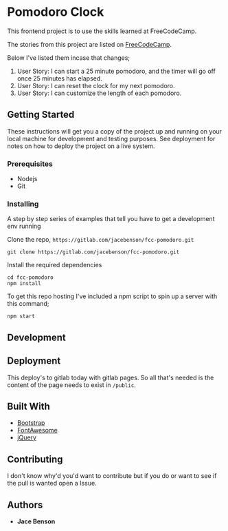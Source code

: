# Pomodoro Clock

This frontend project is to use the skills learned at FreeCodeCamp.

The stories from this project are listed on [FreeCodeCamp](https://www.freecodecamp.org/challenges/build-a-pomodoro-clock).

Below I've listed them incase that changes;

1. User Story: I can start a 25 minute pomodoro, and the timer will go off once 25 minutes has elapsed.
1. User Story: I can reset the clock for my next pomodoro.
1. User Story: I can customize the length of each pomodoro.

## Getting Started

These instructions will get you a copy of the project up and running on your local machine for development and testing purposes. See deployment for notes on how to deploy the project on a live system.

### Prerequisites

- Nodejs
- Git

### Installing

A step by step series of examples that tell you have to get a development env running

Clone the repo, `https://gitlab.com/jacebenson/fcc-pomodoro.git`
```
git clone https://gitlab.com/jacebenson/fcc-pomodoro.git
```

Install the required dependencies
```
cd fcc-pomodoro
npm install
```

To get this repo hosting I've included a npm script to spin up a server with this command;
```
npm start
```

## Development

## Deployment

This deploy's to gitlab today with gitlab pages.
So all that's needed is the content of the page needs to exist in `/public`.

## Built With

- [Bootstrap](http://getbootstrap.com/)
- [FontAwesome](http://fortawesome.github.io/Font-Awesome/)
- [jQuery](http://jquery.com/)

## Contributing

I don't know why'd you'd want to contribute but if you do or want to see if the pull is wanted open a Issue.


## Authors

* **Jace Benson** 
